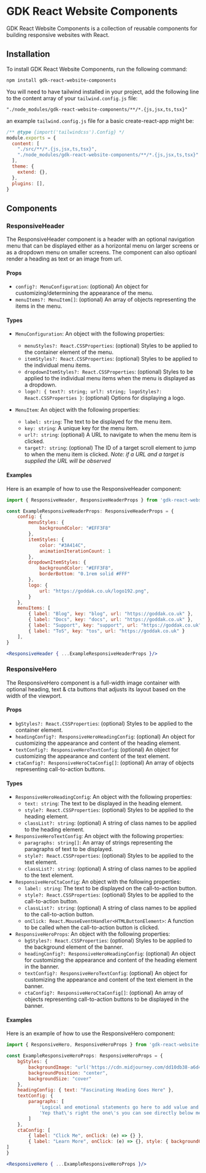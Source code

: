 # GDK React Website Components

GDK React Website Components is a collection of reusable components for building responsive websites with React.

## Installation

To install GDK React Website Components, run the following command:

`npm install gdk-react-website-components`

You will need to have tailwind installed in your project, add the following line to the content array of your  `tailwind.config.js` file:

`"./node_modules/gdk-react-website-components/**/*.{js,jsx,ts,tsx}"`

an example `tailwind.config.js` file for a basic create-react-app might be:

```js
/** @type {import('tailwindcss').Config} */
module.exports = {
  content: [
    "./src/**/*.{js,jsx,ts,tsx}",
    "./node_modules/gdk-react-website-components/**/*.{js,jsx,ts,tsx}"
  ],
  theme: {
    extend: {},
  },
  plugins: [],
}
```

## Components

### ResponsiveHeader

The ResponsiveHeader component is a header with an optional navigation menu that can be displayed either as a horizontal menu on larger screens or as a dropdown menu on smaller screens. The component can also optioanl render a heading as text or an image from url.

#### Props

- `config?: MenuConfiguration`: (optional) An object for customizing/determining the appearance of the menu.
- `menuItems?: MenuItem[]`: (optional) An array of objects representing the items in the menu.

#### Types

- `MenuConfiguration`: An object with the following properties:
  - `menuStyles?: React.CSSProperties`: (optional) Styles to be applied to the container element of the menu.
  - `itemStyles?: React.CSSProperties`: (optional) Styles to be applied to the individual menu items.
  - `dropdownItemStyles?: React.CSSProperties`: (optional) Styles to be applied to the individual menu items when the menu is displayed as a dropdown.
  - `logo?: { text?: string; url?: string; logoStyles?: React.CSSProperties }`: (optional) Options for displaying a logo.

- `MenuItem`: An object with the following properties:
  - `label: string`: The text to be displayed for the menu item.
  - `key: string`: A unique key for the menu item.
  - `url?: string`: (optional) A URL to navigate to when the menu item is clicked.
  - `target?: string`: (optional) The ID of a target scroll element to jump to when the menu item is clicked.
*Note: if a URL and a target is supplied the URL will be observed*

#### Examples

Here is an example of how to use the ResponsiveHeader component:

```jsx
import { ResponsiveHeader, ResponsiveHeaderProps } from 'gdk-react-website-components';

const ExampleResponsiveHeaderProps: ResponsiveHeaderProps = {
	config: {
		menuStyles: {
			backgroundColor: "#EFF3F8"
		},
		itemStyles: {
			color: "#3A414C",
			animationIterationCount: 1
		},
		dropdownItemStyles: {
			backgroundColor: "#EFF3F8",
			borderBottom: "0.1rem solid #FFF"
		},
		logo: {
			url: "https://goddak.co.uk/logo192.png",
		}
	},
	menuItems: [
		{ label: "Blog", key: "blog", url: "https://goddak.co.uk" },
		{ label: "Docs", key: "docs", url: "https://goddak.co.uk" },
		{ label: "Support", key: "support", url: "https://goddak.co.uk" },
		{ label: "ToS", key: "tos", url: "https://goddak.co.uk" }
	],
}

<ResponsiveHeader { ...ExampleResponsiveHeaderProps }/>
```


### ResponsiveHero

The ResponsiveHero component is a full-width image container with optional heading, text & cta buttons that adjusts its layout based on the width of the viewport.

#### Props

- `bgStyles?: React.CSSProperties`: (optional) Styles to be applied to the container element.
- `headingConfig?: ResponsiveHeroHeadingConfig`: (optional) An object for customizing the appearance and content of the heading element.
- `textConfig?: ResponsiveHeroTextConfig`: (optional) An object for customizing the appearance and content of the text element.
- `ctaConfig?: ResponsiveHeroCtaConfig[]`: (optional) An array of objects representing call-to-action buttons.

#### Types

- `ResponsiveHeroHeadingConfig`: An object with the following properties:
  - `text: string`: The text to be displayed in the heading element.
  - `style?: React.CSSProperties`: (optional) Styles to be applied to the heading element.
  - `classList?: string`: (optional) A string of class names to be applied to the heading element.
- `ResponsiveHeroTextConfig`: An object with the following properties:
  - `paragraphs: string[]`: An array of strings representing the paragraphs of text to be displayed.
  - `style?: React.CSSProperties`: (optional) Styles to be applied to the text element.
  - `classList?: string`: (optional) A string of class names to be applied to the text element.
- `ResponsiveHeroCtaConfig`: An object with the following properties:
  - `label: string`: The text to be displayed on the call-to-action button.
  - `style?: React.CSSProperties`: (optional) Styles to be applied to the call-to-action button.
  - `classList?: string`: (optional) A string of class names to be applied to the call-to-action button.
  - `onClick: React.MouseEventHandler<HTMLButtonElement>`: A function to be called when the call-to-action button is clicked.
- `ResponsiveHeroProps`: An object with the following properties:
  - `bgStyles?: React.CSSProperties`: (optional) Styles to be applied to the background element of the banner.
  - `headingConfig?: ResponsiveHeroHeadingConfig`: (optional) An object for customizing the appearance and content of the heading element in the banner.
  - `textConfig?: ResponsiveHeroTextConfig`: (optional) An object for customizing the appearance and content of the text element in the banner.
  - `ctaConfig?: ResponsiveHeroCtaConfig[]`: (optional) An array of objects representing call-to-action buttons to be displayed in the banner.

#### Examples

Here is an example of how to use the ResponsiveHero component:

```jsx
import { ResponsiveHero, ResponsiveHeroProps } from 'gdk-react-website-components';

const ExampleResponsiveHeroProps: ResponsiveHeroProps = {
	bgStyles: {
		backgroundImage: "url('https://cdn.midjourney.com/dd10db38-a6d4-4c30-9a16-237faf9e8833/grid_0.png')",
		backgroundPosition: "center",
		backgroundSize: "cover"
	},
	headingConfig: { text: "Fascinating Heading Goes Here" },
	textConfig: {
		paragraphs: [
			'Logical and emotional statements go here to add value and entice the user to click the buttons that are enevitably located below.',
			'Yep that\'s right the one\'s you can see directly below me!'
		]
	},
	ctaConfig: [
		{ label: "Click Me", onClick: (e) => {} },
		{ label: "Learn More", onClick: (e) => {}, style: { backgroundColor: "#EFF3F8", color: "#3A414C"} },
]
}

<ResponsiveHero { ...ExampleResponsiveHeroProps }/>
```
